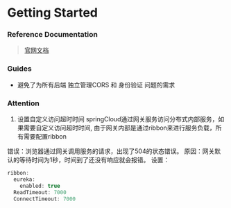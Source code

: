# Getting Started

### Reference Documentation
> [官网文档](https://docs.spring.io/spring-cloud-netflix/docs/2.2.7.RELEASE/reference/html/#router-and-filter-zuul)

### Guides
- 避免了为所有后端 独立管理CORS 和 身份验证 问题的需求

### Attention
1. 设置自定义访问超时时间
springCloud通过网关服务访问分布式内部服务，如果需要自定义访问超时时间,
由于网关内部是通过ribbon来进行服务负载，所有需要配置ribbon

错误：浏览器通过网关调用服务的请求，出现了504的状态错误。
原因：网关默认的等待时间为1秒，时间到了还没有响应就会报错。
设置：
```java
ribbon:
  eureka:
    enabled: true
  ReadTimeout: 7000
  ConnectTimeout: 7000
```
